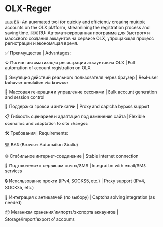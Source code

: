 # OLX-Reger
🇺🇸 EN: An automated tool for quickly and efficiently creating multiple accounts on the OLX platform, streamlining the registration process and saving time.
🇷🇺 RU: Автоматизированная программа для быстрого и массового создания аккаунтов на сервисе OLX, упрощающая процесс регистрации и экономящая время.

✅ Преимущества | Advantages:

⚙️ Полная автоматизация регистрации аккаунтов на OLX
| Full automation of account registration on OLX

🧠 Эмуляция действий реального пользователя через браузер
| Real-user behavior emulation via browser

🔄 Массовая генерация и управление сессиями
| Bulk account generation and session control

🔐 Поддержка прокси и антикапчи
| Proxy and captcha bypass support

📋 Гибкость сценариев и адаптация под изменения сайта
| Flexible scenarios and adaptation to site changes

🛠 Требования | Requirements:

💻 BAS (Browser Automation Studio)

🌐 Стабильное интернет-соединение | Stable internet connection

🧩 Подключение к сервисам почты/SMS | Integration with email/SMS services

🔒 Использование прокси (IPv4, SOCKS5, etc.) | Proxy support (IPv4, SOCKS5, etc.)

🧠 Интеграция с антикапчей (по выбору) | Captcha solving integration (as needed)

📦 Механизм хранения/импорта/экспорта аккаунтов | Storage/import/export of accounts
